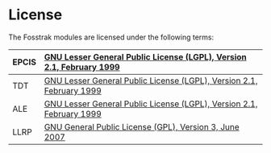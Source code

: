 # License #

The Fosstrak modules are licensed under the following terms:

| EPCIS | [GNU Lesser General Public License (LGPL), Version 2.1, February 1999](http://www.gnu.org/licenses/lgpl-2.1-standalone.html) |
|:------|:-----------------------------------------------------------------------------------------------------------------------------|
| TDT | [GNU Lesser General Public License (LGPL), Version 2.1, February 1999](http://www.gnu.org/licenses/lgpl-2.1-standalone.html) |
| ALE | [GNU Lesser General Public License (LGPL), Version 2.1, February 1999](http://www.gnu.org/licenses/lgpl-2.1-standalone.html) |
| LLRP | [GNU General Public License (GPL), Version 3, June 2007](http://www.gnu.org/licenses/gpl-3.0-standalone.html) |